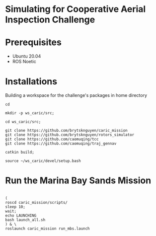 # Simulating for Cooperative Aerial Inspection Challenge

# Prerequisites

* Ubuntu 20.04
* ROS Noetic

# Installations

Building a workspace for the challenge's packages in home directory

```
cd

mkdir -p ws_caric/src;

cd ws_caric/src;

git clone https://github.com/brytsknguyen/caric_mission
git clone https://github.com/brytsknguyen/rotors_simulator
git clone https://github.com/caomuqing/tcc
git clone https://github.com/caomuqing/traj_gennav

catkin build;

source ~/ws_caric/devel/setup.bash

```

# Run the Marina Bay Sands Mission

```

(
roscd caric_mission/scripts/
sleep 10;
wait;
echo LAUNCHING
bash launch_all.sh
) & \
roslaunch caric_mission run_mbs.launch

```
